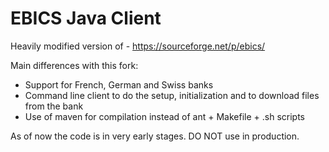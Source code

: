 EBICS Java Client
=====

Heavily modified version of - https://sourceforge.net/p/ebics/


Main differences with this fork:

- Support for French, German and Swiss banks
- Command line client to do the setup, initialization and to download files from the bank
- Use of maven for compilation instead of ant + Makefile + .sh scripts


As of now the code is in very early stages.
DO NOT use in production.
